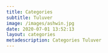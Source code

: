 ```yaml
---
title: Categories
subtitle: Tuluver
image: /images/ashwin.jpg
date: 2020-07-01 13:52:13
layout: categories
metadescription: Categories Tuluver
---
```


